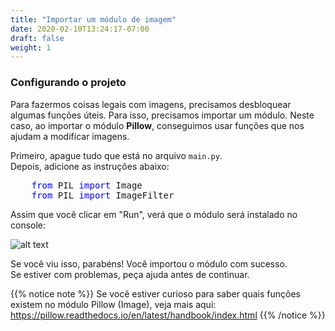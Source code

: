 ```yaml
---
title: "Importar um módulo de imagem"
date: 2020-02-10T13:24:17-07:00
draft: false
weight: 1
---
```


### Configurando o projeto

Para fazermos coisas legais com imagens, precisamos desbloquear algumas funções úteis. Para isso, precisamos importar um módulo. Neste caso, ao importar o módulo <b>Pillow</b>, conseguimos usar funções que nos ajudam a modificar imagens.

Primeiro, apague tudo que está no arquivo `main.py`.  
Depois, adicione as instruções abaixo:

<pre>
    <font color="blue">from</font> PIL <font color="blue">import</font> Image
    <font color="blue">from</font> PIL <font color="blue">import</font> ImageFilter
</pre>

Assim que você clicar em "Run", verá que o módulo será instalado no console:

![alt text](../../media/installed_module.png "imagem do console mostrando o módulo instalado com sucesso")

Se você viu isso, parabéns! Você importou o módulo com sucesso.  
Se estiver com problemas, peça ajuda antes de continuar.

{{% notice note %}}
Se você estiver curioso para saber quais funções existem no módulo Pillow (Image), veja mais aqui:  
https://pillow.readthedocs.io/en/latest/handbook/index.html
{{% /notice %}}
